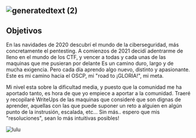 ## ![generatedtext (2)](https://user-images.githubusercontent.com/87484792/127788028-330ab8cd-4fda-4a6c-b32d-c44881ee974f.png)

## Objetivos

En las navidades de 2020 descubrí el mundo de la ciberseguridad, más concretamente el pentesting. A comienzos de 2021 decidí adentrarme de lleno en el mundo de los CTF, y vencer a todas y cada unas de las maquinas que me pusieran por delante
Es un camino duro, largo y de mucha exigencia. Pero cada día aprendo algo nuevo, distinto y apasionante. 
Este es mi camino hacia el OSCP, mi "road to ¡GLORIA!", mi meta. 

Mi nivel esta sobre la dificultad media, y puesto que la comunidad me ha aportado tanto, es hora de que yo empiece a aportar a la comunidad. 
Traeré y recopilaré WriteUps de las maquinas que consideré que son dignas de aprender, aquellas con las que puede suponer un reto a alguien en algún punto de la instrusión, escalada, etc...
Sin más.. espero que mis "resoluciones", sean lo más intuitivas posibles!


![lulu](https://user-images.githubusercontent.com/87484792/127788210-308fcf83-5638-4a12-b5a4-312d2a1813f8.gif)

